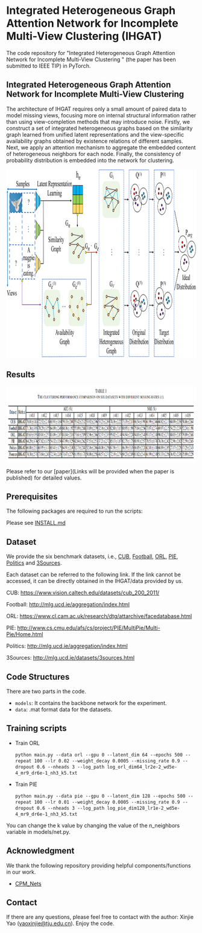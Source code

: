 
# Integrated Heterogeneous Graph Attention Network for Incomplete Multi-View Clustering  (IHGAT)

The code repository for "Integrated Heterogeneous Graph Attention Network for Incomplete Multi-View Clustering
" (the paper has been submitted to IEEE TIP) in PyTorch.

## Integrated Heterogeneous Graph Attention Network for Incomplete Multi-View Clustering


The architecture of IHGAT requires only a small amount of paired data to model missing views, focusing more on internal structural information rather than using view-completion methods that may introduce noise. Firstly, we construct a set of integrated heterogeneous graphs based on the similarity graph learned from unified latent representations and the view-specific availability graphs obtained by existence relations of different samples. Next, we apply an attention mechanism to aggregate the embedded content of heterogeneous neighbors for each node. Finally, the consistency of probability distribution is embedded into the network for clustering.

<img src='imgs/Framework.png' width='1000' height='500'>

## Results
<img src='imgs/Table_Result.png' width='1000' height='200'>

Please refer to our [paper](Links will be provided when the paper is published) for detailed values.

## Prerequisites

The following packages are required to run the scripts:

Please see [INSTALL.md](./INSTALL.md)

## Dataset
We provide the six benchmark datasets, i.e., [CUB](https://www.vision.caltech.edu/datasets/cub_200_2011/), [Football](http://mlg.ucd.ie/aggregation/index.html), [ORL](https://www.cl.cam.ac.uk/research/dtg/attarchive/facedatabase.html), [PIE](http://www.cs.cmu.edu/afs/cs/project/PIE/MultiPie/Multi-Pie/Home.html), [Politics](http://mlg.ucd.ie/aggregation/index.html) and [3Sources](http://mlg.ucd.ie/datasets/3sources.html). 

Each dataset can be referred to the following link. If the link cannot be accessed, it can be directly obtained in the IHGAT/data provided by us.

CUB: https://www.vision.caltech.edu/datasets/cub_200_2011/

Football: http://mlg.ucd.ie/aggregation/index.html

ORL: https://www.cl.cam.ac.uk/research/dtg/attarchive/facedatabase.html

PIE: http://www.cs.cmu.edu/afs/cs/project/PIE/MultiPie/Multi-Pie/Home.html

Politics: http://mlg.ucd.ie/aggregation/index.html

3Sources: http://mlg.ucd.ie/datasets/3sources.html

## Code Structures
There are two parts in the code.
 - `models`: It contains the backbone network for the experiment.
 - `data`: .mat format data for the datasets.
 
## Training scripts

- Train ORL
    ```
    python main.py --data orl --gpu 0 --latent_dim 64 --epochs 500 --repeat 100 --lr 0.02 --weight_decay 0.0005 --missing_rate 0.9 --dropout 0.6 --nheads 3 --log_path log_orl_dim64_lr2e-2_wd5e-4_mr9_dr6e-1_nh3_k5.txt  
    ```

- Train PIE
    ```
    python main.py --data pie --gpu 0 --latent_dim 128 --epochs 500 --repeat 100 --lr 0.01 --weight_decay 0.0005 --missing_rate 0.9 --dropout 0.6 --nheads 3 --log_path log_pie_dim128_lr1e-2_wd5e-4_mr9_dr6e-1_nh3_k5.txt  
    ```

You can change the k value by changing the value of the n_neighbors variable in models/net.py.

  

 
## Acknowledgment
We thank the following repository providing helpful components/functions in our work.

- [CPM_Nets](https://github.com/hanmenghan/CPM_Nets)



## Contact 
If there are any questions, please feel free to contact with the author:  Xinjie Yao (yaoxinjie@tju.edu.cn). Enjoy the code.
